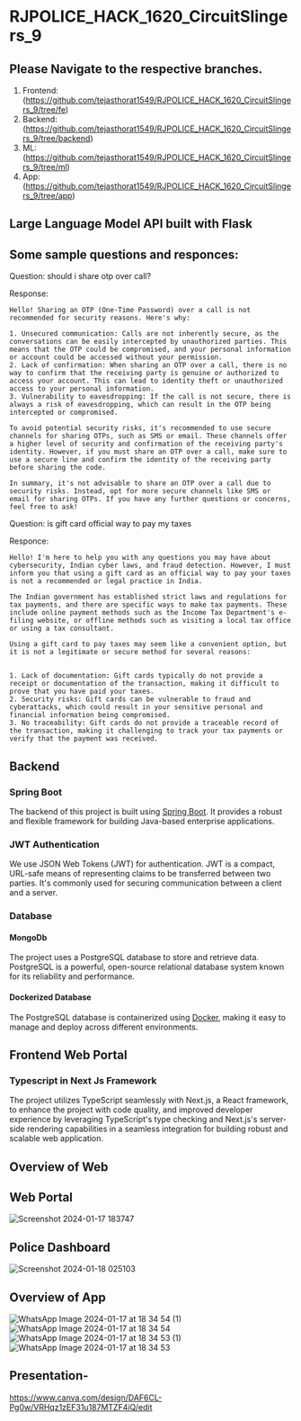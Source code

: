 # RJPOLICE_HACK_1620_CircuitSlingers_9

## Please Navigate to the respective branches.

1) Frontend: (https://github.com/tejasthorat1549/RJPOLICE_HACK_1620_CircuitSlingers_9/tree/fe)
2) Backend: (https://github.com/tejasthorat1549/RJPOLICE_HACK_1620_CircuitSlingers_9/tree/backend)
3) ML: (https://github.com/tejasthorat1549/RJPOLICE_HACK_1620_CircuitSlingers_9/tree/ml)
4) App: (https://github.com/tejasthorat1549/RJPOLICE_HACK_1620_CircuitSlingers_9/tree/app)

## Large Language Model API built with Flask

## Some sample questions and responces:

Question: should i share otp over call?

Response:
```
Hello! Sharing an OTP (One-Time Password) over a call is not recommended for security reasons. Here's why:

1. Unsecured communication: Calls are not inherently secure, as the conversations can be easily intercepted by unauthorized parties. This means that the OTP could be compromised, and your personal information or account could be accessed without your permission.
2. Lack of confirmation: When sharing an OTP over a call, there is no way to confirm that the receiving party is genuine or authorized to access your account. This can lead to identity theft or unauthorized access to your personal information.
3. Vulnerability to eavesdropping: If the call is not secure, there is always a risk of eavesdropping, which can result in the OTP being intercepted or compromised.

To avoid potential security risks, it's recommended to use secure channels for sharing OTPs, such as SMS or email. These channels offer a higher level of security and confirmation of the receiving party's identity. However, if you must share an OTP over a call, make sure to use a secure line and confirm the identity of the receiving party before sharing the code.

In summary, it's not advisable to share an OTP over a call due to security risks. Instead, opt for more secure channels like SMS or email for sharing OTPs. If you have any further questions or concerns, feel free to ask!
```

Question: is gift card official way to pay my taxes

Responce:
```
Hello! I'm here to help you with any questions you may have about cybersecurity, Indian cyber laws, and fraud detection. However, I must inform you that using a gift card as an official way to pay your taxes is not a recommended or legal practice in India.

The Indian government has established strict laws and regulations for tax payments, and there are specific ways to make tax payments. These include online payment methods such as the Income Tax Department's e-filing website, or offline methods such as visiting a local tax office or using a tax consultant.

Using a gift card to pay taxes may seem like a convenient option, but it is not a legitimate or secure method for several reasons:


1. Lack of documentation: Gift cards typically do not provide a receipt or documentation of the transaction, making it difficult to prove that you have paid your taxes.
2. Security risks: Gift cards can be vulnerable to fraud and cyberattacks, which could result in your sensitive personal and financial information being compromised.
3. No traceability: Gift cards do not provide a traceable record of the transaction, making it challenging to track your tax payments or verify that the payment was received.

```
## Backend

### Spring Boot

The backend of this project is built using [Spring Boot](https://spring.io/projects/spring-boot). It provides a robust and flexible framework for building Java-based enterprise applications.

### JWT Authentication

We use JSON Web Tokens (JWT) for authentication. JWT is a compact, URL-safe means of representing claims to be transferred between two parties. It's commonly used for securing communication between a client and a server.

### Database

#### MongoDb

The project uses a PostgreSQL database to store and retrieve data. PostgreSQL is a powerful, open-source relational database system known for its reliability and performance.

#### Dockerized Database

The PostgreSQL database is containerized using [Docker](https://www.docker.com/), making it easy to manage and deploy across different environments.

## Frontend Web Portal

### Typescript in Next Js Framework

The project utilizes TypeScript seamlessly with Next.js, a React framework, to enhance the project with code quality, and improved developer experience by leveraging TypeScript's type checking and Next.js's server-side rendering capabilities in a seamless integration for building robust and scalable web application.

## Overview of Web
## Web Portal
![Screenshot 2024-01-17 183747](https://github.com/TechyMT/RJPOLICE_HACK_1620_CircuitSlingers_9/assets/106727641/be9835ec-ca59-4d59-8b1b-916d0218b612)

## Police Dashboard
![Screenshot 2024-01-18 025103](https://github.com/TechyMT/RJPOLICE_HACK_1620_CircuitSlingers_9/assets/106727641/67d4a2ad-be83-4b60-b1bc-e90bd58c0676)


## Overview of App

![WhatsApp Image 2024-01-17 at 18 34 54 (1)](https://github.com/TechyMT/RJPOLICE_HACK_1620_CircuitSlingers_9/assets/106727641/7febba4c-fdf7-4f0f-8fb5-6674c3aaaba2)
![WhatsApp Image 2024-01-17 at 18 34 54](https://github.com/TechyMT/RJPOLICE_HACK_1620_CircuitSlingers_9/assets/106727641/b1af1b67-0b5f-4d9c-8198-3081b5a86616)
![WhatsApp Image 2024-01-17 at 18 34 53 (1)](https://github.com/TechyMT/RJPOLICE_HACK_1620_CircuitSlingers_9/assets/106727641/f652077d-2519-4327-b91e-e51b42dc3797)
![WhatsApp Image 2024-01-17 at 18 34 53](https://github.com/TechyMT/RJPOLICE_HACK_1620_CircuitSlingers_9/assets/106727641/e392e628-0bda-495c-aafa-5f88d2f9ccf1)

## Presentation- 
https://www.canva.com/design/DAF6CL-Pg0w/VRHqz1zEF31u187MTZF4iQ/edit

